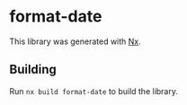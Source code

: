 # format-date

This library was generated with [Nx](https://nx.dev).

## Building

Run `nx build format-date` to build the library.
